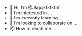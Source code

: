 - 👋 Hi, I’m @Jkgcjkfkfkfnf
- 👀 I’m interested in ...
- 🌱 I’m currently learning ...
- 💞️ I’m looking to collaborate on ...
- 📫 How to reach me ...

<!---
Jkgcjkfkfkfnf/Jkgcjkfkfkfnf is a ✨ special ✨ repository because its `README.md` (this file) appears on your GitHub profile.
You can click the Preview link to take a look at your changes.
--->
